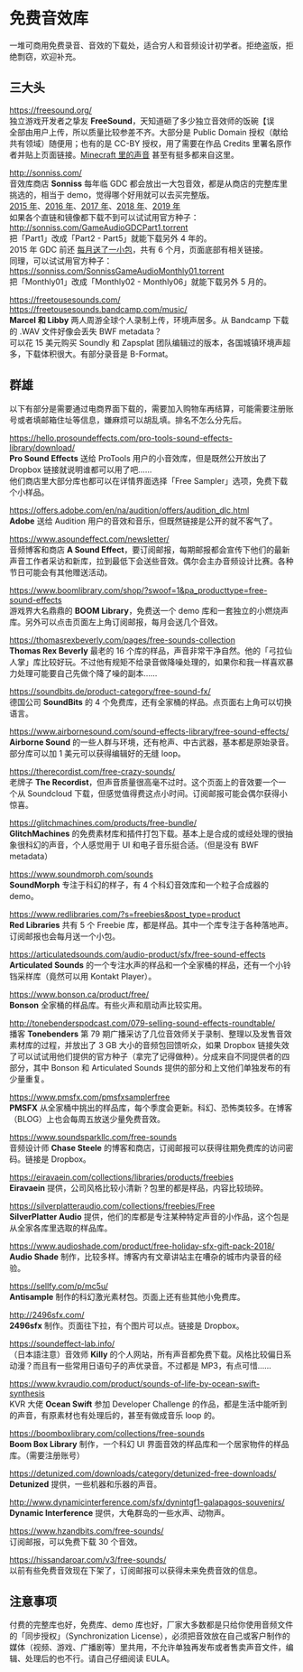 # 免费音效库
一堆可商用免费录音、音效的下载处，适合穷人和音频设计初学者。拒绝盗版，拒绝剽窃，欢迎补充。

## 三大头

https://freesound.org/  
独立游戏开发者之挚友 **FreeSound**，天知道砸了多少独立音效师的饭碗【误  
全部由用户上传，所以质量比较参差不齐。大部分是 Public Domain 授权（献给共有领域）随便用；也有的是 CC-BY 授权，用了需要在作品 Credits 里署名原作者并贴上页面链接。[Minecraft 里的声音](https://minecraft.net/en-us/attribution/sound/) 甚至有挺多都来自这里。

http://sonniss.com/  
音效库商店 **Sonniss** 每年临 GDC 都会放出一大包音效，都是从商店的完整库里挑选的，相当于 demo，觉得哪个好用就可以去买完整版。  
[2015 年](https://sonniss.com/sound-effects/free-download-game-audio/ )、[2016 年](https://sonniss.com/gameaudiogdc2016/)、[2017 年](https://sonniss.com/gameaudiogdc2017/)、[2018 年](https://sonniss.com/gameaudiogdc18/)、[2019 年](https://sonniss.com/gameaudiogdc19/)  
如果各个直链和镜像都下载不到可以试试用官方种子：http://sonniss.com/GameAudioGDCPart1.torrent  
把「Part1」改成「Part2 - Part5」就能下载另外 4 年的。  
2015 年 GDC 前还 [每月送了一小包](https://sonniss.com/GA-friAPR15/ )，共有 6 个月，页面底部有相关链接。  
同理，可以试试用官方种子：https://sonniss.com/SonnissGameAudioMonthly01.torrent  
把「Monthly01」改成「Monthly02 - Monthly06」就能下载另外 5 月的。

https://freetousesounds.com/  
https://freetousesounds.bandcamp.com/music/  
**Marcel 和 Libby** 两人周游全球个人录制上传，环境声居多。从 Bandcamp 下载的 .WAV 文件好像会丢失 BWF metadata？  
可以花 15 美元购买 Soundly 和 Zapsplat 团队编辑过的版本，各国城镇环境声超多，下载体积很大。有部分录音是 B-Format。

## 群雄

以下有部分是需要通过电商界面下载的，需要加入购物车再结算，可能需要注册账号或者填邮箱住址等信息，嫌麻烦可以胡乱填。排名不怎么分先后。

https://hello.prosoundeffects.com/pro-tools-sound-effects-library/download/  
**Pro Sound Effects** 送给 ProTools 用户的小音效库，但是既然公开放出了 Dropbox 链接就说明谁都可以用了吧……  
他们商店里大部分库也都可以在详情界面选择「Free Sampler」选项，免费下载个小样品。

https://offers.adobe.com/en/na/audition/offers/audition_dlc.html  
**Adobe** 送给 Audition 用户的音效和音乐，但既然链接是公开的就不客气了。

https://www.asoundeffect.com/newsletter/  
音频博客和商店 **A Sound Effect**，要订阅邮报，每期邮报都会宣传下他们的最新声音工作者采访和新库，拉到最低下会送些音效。偶尔会主办音频设计比赛。各种节日可能会有其他赠送活动。

https://www.boomlibrary.com/shop/?swoof=1&pa_producttype=free-sound-effects  
游戏界大名鼎鼎的 **BOOM Library**，免费送一个 demo 库和一套独立的小燃烧声库。另外可以点击页面左上角订阅邮报，每月会送几个音效。

https://thomasrexbeverly.com/pages/free-sounds-collection  
**Thomas Rex Beverly** 最老的 16 个库的样品，声音非常干净自然。他的「弓拉仙人掌」库比较好玩。不过他有规矩不给录音做降噪处理的，如果你和我一样喜欢暴力处理可能要自己先做个降了噪的副本……

https://soundbits.de/product-category/free-sound-fx/  
德国公司 **SoundBits** 的 4 个免费库，还有全家桶的样品。点页面右上角可以切换语言。

https://www.airbornesound.com/sound-effects-library/free-sound-effects/  
**Airborne Sound** 的一些人群与环境，还有枪声、中古武器，基本都是原始录音。部分库可以加 1 美元可以获得编辑好的无缝 loop。

https://therecordist.com/free-crazy-sounds/  
老牌子 **The Recordist**，但声音质量很高毫不过时。这个页面上的音效要一个一个从 Soundcloud 下载，但感觉值得费这点小时间。订阅邮报可能会偶尔获得小惊喜。

https://glitchmachines.com/products/free-bundle/  
**GlitchMachines** 的免费素材库和插件打包下载。基本上是合成的或经处理的很抽象很科幻的声音，个人感觉用于 UI 和电子音乐挺合适。（但是没有 BWF metadata）

https://www.soundmorph.com/sounds  
**SoundMorph** 专注于科幻的样子，有 4 个科幻音效库和一个粒子合成器的 demo。

https://www.redlibraries.com/?s=freebies&post_type=product  
**Red Libraries** 共有 5 个 Freebie 库，都是样品。其中一个库专注于各种落地声。订阅邮报也会每月送一个小包。

https://articulatedsounds.com/audio-product/sfx/free-sound-effects  
**Articulated Sounds** 的一个专注水声的样品和一个全家桶的样品，还有一个小铃铛采样库（竟然可以用 Kontakt Player）。

https://www.bonson.ca/product/free/  
**Bonson** 全家桶的样品库。有些火声和扇动声比较实用。

http://tonebenderspodcast.com/079-selling-sound-effects-roundtable/  
播客 **Tonebenders** 第 79 期广播采访了几位音效师关于录制、整理以及发售音效素材库的过程，并放出了 3 GB 大小的音频包回馈听众，如果 Dropbox 链接失效了可以试试用他们提供的官方种子（拿完了记得做种）。分成来自不同提供者的四部分，其中 Bonson 和 Articulated Sounds 提供的部分和上文他们单独发布的有少量重复。

https://www.pmsfx.com/pmsfxsamplerfree  
**PMSFX** 从全家桶中挑出的样品库，每个季度会更新。科幻、恐怖类较多。在博客（BLOG）上也会每周五放送少量免费音效。

https://www.soundsparkllc.com/free-sounds  
音频设计师 **Chase Steele** 的博客和商店，订阅邮报可以获得往期免费库的访问密码。链接是 Dropbox。

https://eiravaein.com/collections/libraries/products/freebies  
**Eiravaein** 提供，公司风格比较小清新？包里的都是样品，内容比较琐碎。

https://silverplatteraudio.com/collections/freebies/Free  
**SilverPlatter Audio** 提供，他们的库都是专注某种特定声音的小作品，这个包是从全家各库里选取的样品库。

https://www.audioshade.com/product/free-holiday-sfx-gift-pack-2018/  
**Audio Shade** 制作，比较多样。博客内有文章讲站主在嘈杂的城市内录音的经验。

https://sellfy.com/p/mc5u/  
**Antisample** 制作的科幻激光素材包。页面上还有些其他小免费库。

http://2496sfx.com/  
**2496sfx** 制作。页面往下拉，有个图片可以点。链接是 Dropbox。

https://soundeffect-lab.info/  
（日本語注意）音效师 **Killy** 的个人网站，所有声音都免费下载。风格比较偏日系动漫？而且有一些常用日语句子的声优录音。不过都是 MP3，有点可惜……

https://www.kvraudio.com/product/sounds-of-life-by-ocean-swift-synthesis  
KVR 大佬 **Ocean Swift** 参加 Developer Challenge 的作品，都是生活中能听到的声音，有原素材也有处理后的，甚至有做成音乐 loop 的。

https://boomboxlibrary.com/collections/free-sounds  
**Boom Box Library** 制作，一个科幻 UI 界面音效的样品库和一个居家物件的样品库。（需要注册账号）

https://detunized.com/downloads/category/detunized-free-downloads/  
**Detunized** 提供，一些机器和乐器的声音。

http://www.dynamicinterference.com/sfx/dynintgf1-galapagos-souvenirs/  
**Dynamic Interference** 提供，大龟群岛的一些水声、动物声。

https://www.hzandbits.com/free-sounds/  
订阅邮报，可以免费下载 30 个音效。

https://hissandaroar.com/v3/free-sounds/  
以前有些免费音效现在下架了，订阅邮报可以获得未来免费音效的信息。

## 注意事项

付费的完整库也好，免费库、demo 库也好，厂家大多数都是只给你使用音频文件的「同步授权」（Synchronization License），必须把音效放在自己或客户制作的媒体（视频、游戏、广播剧等）里共用，不允许单独再发布或者售卖声音文件，编辑、处理后的也不行。请自己仔细阅读 EULA。
